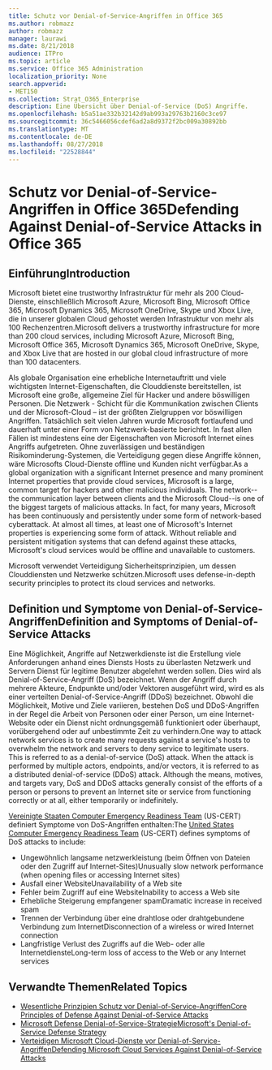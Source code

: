 ```yaml
---
title: Schutz vor Denial-of-Service-Angriffen in Office 365
ms.author: robmazz
author: robmazz
manager: laurawi
ms.date: 8/21/2018
audience: ITPro
ms.topic: article
ms.service: Office 365 Administration
localization_priority: None
search.appverid:
- MET150
ms.collection: Strat_O365_Enterprise
description: Eine Übersicht über Denial-of-Service (DoS) Angriffe.
ms.openlocfilehash: b5a51ae332b32142d9ab993a29763b2160c3ce97
ms.sourcegitcommit: 36c5466056cdef6ad2a8d9372f2bc009a30892bb
ms.translationtype: MT
ms.contentlocale: de-DE
ms.lasthandoff: 08/27/2018
ms.locfileid: "22528844"
---
```

# <a name="defending-against-denial-of-service-attacks-in-office-365"></a><span data-ttu-id="1fe07-103">Schutz vor Denial-of-Service-Angriffen in Office 365</span><span class="sxs-lookup"><span data-stu-id="1fe07-103">Defending Against Denial-of-Service Attacks in Office 365</span></span>

## <a name="introduction"></a><span data-ttu-id="1fe07-104">Einführung</span><span class="sxs-lookup"><span data-stu-id="1fe07-104">Introduction</span></span>
<span data-ttu-id="1fe07-105">Microsoft bietet eine trustworthy Infrastruktur für mehr als 200 Cloud-Dienste, einschließlich Microsoft Azure, Microsoft Bing, Microsoft Office 365, Microsoft Dynamics 365, Microsoft OneDrive, Skype und Xbox Live, die in unserer globalen Cloud gehostet werden Infrastruktur von mehr als 100 Rechenzentren.</span><span class="sxs-lookup"><span data-stu-id="1fe07-105">Microsoft delivers a trustworthy infrastructure for more than 200 cloud services, including Microsoft Azure, Microsoft Bing, Microsoft Office 365, Microsoft Dynamics 365, Microsoft OneDrive, Skype, and Xbox Live that are hosted in our global cloud infrastructure of more than 100 datacenters.</span></span>

<span data-ttu-id="1fe07-p101">Als globale Organisation eine erhebliche Internetauftritt und viele wichtigsten Internet-Eigenschaften, die Clouddienste bereitstellen, ist Microsoft eine große, allgemeine Ziel für Hacker und andere böswilligen Personen. Die Netzwerk - Schicht für die Kommunikation zwischen Clients und der Microsoft-Cloud – ist der größten Zielgruppen vor böswilligen Angriffen. Tatsächlich seit vielen Jahren wurde Microsoft fortlaufend und dauerhaft unter einer Form von Netzwerk-basierte berichtet. In fast allen Fällen ist mindestens eine der Eigenschaften von Microsoft Internet eines Angriffs aufgetreten. Ohne zuverlässigen und beständigen Risikominderung-Systemen, die Verteidigung gegen diese Angriffe können, wäre Microsofts Cloud-Dienste offline und Kunden nicht verfügbar.</span><span class="sxs-lookup"><span data-stu-id="1fe07-p101">As a global organization with a significant Internet presence and many prominent Internet properties that provide cloud services, Microsoft is a large, common target for hackers and other malicious individuals. The network--the communication layer between clients and the Microsoft Cloud--is one of the biggest targets of malicious attacks. In fact, for many years, Microsoft has been continuously and persistently under some form of network-based cyberattack. At almost all times, at least one of Microsoft's Internet properties is experiencing some form of attack. Without reliable and persistent mitigation systems that can defend against these attacks, Microsoft's cloud services would be offline and unavailable to customers.</span></span>

<span data-ttu-id="1fe07-111">Microsoft verwendet Verteidigung Sicherheitsprinzipien, um dessen Clouddiensten und Netzwerke schützen.</span><span class="sxs-lookup"><span data-stu-id="1fe07-111">Microsoft uses defense-in-depth security principles to protect its cloud services and networks.</span></span> 

## <a name="definition-and-symptoms-of-denial-of-service-attacks"></a><span data-ttu-id="1fe07-112">Definition und Symptome von Denial-of-Service-Angriffen</span><span class="sxs-lookup"><span data-stu-id="1fe07-112">Definition and Symptoms of Denial-of-Service Attacks</span></span>
<span data-ttu-id="1fe07-p102">Eine Möglichkeit, Angriffe auf Netzwerkdienste ist die Erstellung viele Anforderungen anhand eines Diensts Hosts zu überlasten Netzwerk und Servern Dienst für legitime Benutzer abgelehnt werden sollen. Dies wird als Denial-of-Service-Angriff (DoS) bezeichnet. Wenn der Angriff durch mehrere Akteure, Endpunkte und/oder Vektoren ausgeführt wird, wird es als einer verteilten Denial-of-Service-Angriff (DDoS) bezeichnet. Obwohl die Möglichkeit, Motive und Ziele variieren, bestehen DoS und DDoS-Angriffen in der Regel die Arbeit von Personen oder einer Person, um eine Internet-Website oder ein Dienst nicht ordnungsgemäß funktioniert oder überhaupt, vorübergehend oder auf unbestimmte Zeit zu verhindern.</span><span class="sxs-lookup"><span data-stu-id="1fe07-p102">One way to attack network services is to create many requests against a service's hosts to overwhelm the network and servers to deny service to legitimate users. This is referred to as a denial-of-service (DoS) attack. When the attack is performed by multiple actors, endpoints, and/or vectors, it is referred to as a distributed denial-of-service (DDoS) attack. Although the means, motives, and targets vary, DoS and DDoS attacks generally consist of the efforts of a person or persons to prevent an Internet site or service from functioning correctly or at all, either temporarily or indefinitely.</span></span>

<span data-ttu-id="1fe07-117">[Vereinigte Staaten Computer Emergency Readiness Team](https://www.us-cert.gov/) (US-CERT) definiert Symptome von DoS-Angriffen enthalten:</span><span class="sxs-lookup"><span data-stu-id="1fe07-117">The [United States Computer Emergency Readiness Team](https://www.us-cert.gov/) (US-CERT) defines symptoms of DoS attacks to include:</span></span>
- <span data-ttu-id="1fe07-118">Ungewöhnlich langsame netzwerkleistung (beim Öffnen von Dateien oder den Zugriff auf Internet-Sites)</span><span class="sxs-lookup"><span data-stu-id="1fe07-118">Unusually slow network performance (when opening files or accessing Internet sites)</span></span>
- <span data-ttu-id="1fe07-119">Ausfall einer Website</span><span class="sxs-lookup"><span data-stu-id="1fe07-119">Unavailability of a Web site</span></span>
- <span data-ttu-id="1fe07-120">Fehler beim Zugriff auf eine Website</span><span class="sxs-lookup"><span data-stu-id="1fe07-120">Inability to access a Web site</span></span>
- <span data-ttu-id="1fe07-121">Erhebliche Steigerung empfangener spam</span><span class="sxs-lookup"><span data-stu-id="1fe07-121">Dramatic increase in received spam</span></span>
- <span data-ttu-id="1fe07-122">Trennen der Verbindung über eine drahtlose oder drahtgebundene Verbindung zum Internet</span><span class="sxs-lookup"><span data-stu-id="1fe07-122">Disconnection of a wireless or wired Internet connection</span></span>
- <span data-ttu-id="1fe07-123">Langfristige Verlust des Zugriffs auf die Web- oder alle Internetdienste</span><span class="sxs-lookup"><span data-stu-id="1fe07-123">Long-term loss of access to the Web or any Internet services</span></span>

## <a name="related-topics"></a><span data-ttu-id="1fe07-124">Verwandte Themen</span><span class="sxs-lookup"><span data-stu-id="1fe07-124">Related Topics</span></span>
- [<span data-ttu-id="1fe07-125">Wesentliche Prinzipien Schutz vor Denial-of-Service-Angriffen</span><span class="sxs-lookup"><span data-stu-id="1fe07-125">Core Principles of Defense Against Denial-of-Service Attacks</span></span>](office-365-core-principles-of-defense-against-dos-attacks.md)
- [<span data-ttu-id="1fe07-126">Microsoft Defense Denial-of-Service-Strategie</span><span class="sxs-lookup"><span data-stu-id="1fe07-126">Microsoft's Denial-of-Service Defense Strategy</span></span>](office-365-microsoft-dos-defense-strategy.md)
- [<span data-ttu-id="1fe07-127">Verteidigen Microsoft Cloud-Dienste vor Denial-of-Service-Angriffen</span><span class="sxs-lookup"><span data-stu-id="1fe07-127">Defending Microsoft Cloud Services Against Denial-of-Service Attacks</span></span>](office-365-defending-cloud-services-against-dos-attacks.md)
